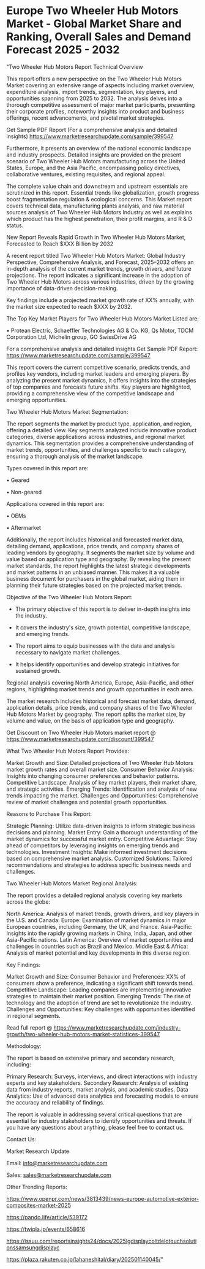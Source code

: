 # Europe Two Wheeler Hub Motors Market - Global Market Share and Ranking, Overall Sales and Demand Forecast 2025 - 2032
"Two Wheeler Hub Motors Report Technical Overview

This report offers a new perspective on the Two Wheeler Hub Motors Market covering an extensive range of aspects including market overview, expenditure analysis, import trends, segmentation, key players, and opportunities spanning from 2025 to 2032. The analysis delves into a thorough competitive assessment of major market participants, presenting their corporate profiles, noteworthy insights into product and business offerings, recent advancements, and pivotal market strategies.

Get Sample PDF Report (For a comprehensive analysis and detailed insights) https://www.marketresearchupdate.com/sample/399547

Furthermore, it presents an overview of the national economic landscape and industry prospects. Detailed insights are provided on the present scenario of Two Wheeler Hub Motors manufacturing across the United States, Europe, and the Asia Pacific, encompassing policy directives, collaborative ventures, existing requisites, and regional appeal.

The complete value chain and downstream and upstream essentials are scrutinized in this report. Essential trends like globalization, growth progress boost fragmentation regulation & ecological concerns. This Market report covers technical data, manufacturing plants analysis, and raw material sources analysis of Two Wheeler Hub Motors Industry as well as explains which product has the highest penetration, their profit margins, and R & D status.

New Report Reveals Rapid Growth in Two Wheeler Hub Motors Market, Forecasted to Reach $XXX Billion by 2032

A recent report titled Two Wheeler Hub Motors Market: Global Industry Perspective, Comprehensive Analysis, and Forecast, 2025–2032 offers an in-depth analysis of the current market trends, growth drivers, and future projections. The report indicates a significant increase in the adoption of Two Wheeler Hub Motors across various industries, driven by the growing importance of data-driven decision-making.

Key findings include a projected market growth rate of XX% annually, with the market size expected to reach $XXX by 2032.

The Top Key Market Players for Two Wheeler Hub Motors Market Listed are:

• Protean Electric, Schaeffler Technologies AG & Co. KG, Qs Motor, TDCM Corporation Ltd, Michelin group, GO SwissDrive AG

For a comprehensive analysis and detailed insights Get Sample PDF Report: https://www.marketresearchupdate.com/sample/399547

This report covers the current competitive scenario, predicts trends, and profiles key vendors, including market leaders and emerging players. By analyzing the present market dynamics, it offers insights into the strategies of top companies and forecasts future shifts. Key players are highlighted, providing a comprehensive view of the competitive landscape and emerging opportunities.

Two Wheeler Hub Motors Market Segmentation:

The report segments the market by product type, application, and region, offering a detailed view. Key segments analyzed include innovative product categories, diverse applications across industries, and regional market dynamics. This segmentation provides a comprehensive understanding of market trends, opportunities, and challenges specific to each category, ensuring a thorough analysis of the market landscape.

Types covered in this report are:

• Geared

• Non-geared

Applications covered in this report are:

• OEMs

• Aftermarket

Additionally, the report includes historical and forecasted market data, detailing demand, applications, price trends, and company shares of leading vendors by geography. It segments the market size by volume and value based on application type and geography. By revealing the present market standards, the report highlights the latest strategic developments and market patterns in an unbiased manner. This makes it a valuable business document for purchasers in the global market, aiding them in planning their future strategies based on the projected market trends.

Objective of the Two Wheeler Hub Motors Report:

- The primary objective of this report is to deliver in-depth insights into the industry.

- It covers the industry's size, growth potential, competitive landscape, and emerging trends.

- The report aims to equip businesses with the data and analysis necessary to navigate market challenges.

- It helps identify opportunities and develop strategic initiatives for sustained growth.

Regional analysis covering North America, Europe, Asia-Pacific, and other regions, highlighting market trends and growth opportunities in each area.

The market research includes historical and forecast market data, demand, application details, price trends, and company shares of the Two Wheeler Hub Motors Market by geography. The report splits the market size, by volume and value, on the basis of application type and geography.

Get Discount on Two Wheeler Hub Motors market report @ https://www.marketresearchupdate.com/discount/399547

What Two Wheeler Hub Motors Report Provides:

Market Growth and Size: Detailed projections of Two Wheeler Hub Motors market growth rates and overall market size.
Consumer Behavior Analysis: Insights into changing consumer preferences and behavior patterns.
Competitive Landscape: Analysis of key market players, their market share, and strategic activities.
Emerging Trends: Identification and analysis of new trends impacting the market.
Challenges and Opportunities: Comprehensive review of market challenges and potential growth opportunities.

Reasons to Purchase This Report:

Strategic Planning: Utilize data-driven insights to inform strategic business decisions and planning.
Market Entry: Gain a thorough understanding of the market dynamics for successful market entry.
Competitive Advantage: Stay ahead of competitors by leveraging insights on emerging trends and technologies.
Investment Insights: Make informed investment decisions based on comprehensive market analysis.
Customized Solutions: Tailored recommendations and strategies to address specific business needs and challenges.

Two Wheeler Hub Motors Market Regional Analysis:

The report provides a detailed regional analysis covering key markets across the globe:

North America: Analysis of market trends, growth drivers, and key players in the U.S. and Canada.
Europe: Examination of market dynamics in major European countries, including Germany, the UK, and France.
Asia-Pacific: Insights into the rapidly growing markets in China, India, Japan, and other Asia-Pacific nations.
Latin America: Overview of market opportunities and challenges in countries such as Brazil and Mexico.
Middle East & Africa: Analysis of market potential and key developments in this diverse region.

Key Findings:

Market Growth and Size:
Consumer Behavior and Preferences: XX% of consumers show a preference, indicating a significant shift towards trend.
Competitive Landscape: Leading companies are implementing innovative strategies to maintain their market position.
Emerging Trends: The rise of technology and the adoption of trend are set to revolutionize the industry.
Challenges and Opportunities: Key challenges with opportunities identified in regional segments.

Read full report @ https://www.marketresearchupdate.com/industry-growth/two-wheeler-hub-motors-market-statistices-399547

Methodology:

The report is based on extensive primary and secondary research, including:

Primary Research: Surveys, interviews, and direct interactions with industry experts and key stakeholders.
Secondary Research: Analysis of existing data from industry reports, market analysis, and academic studies.
Data Analytics: Use of advanced data analytics and forecasting models to ensure the accuracy and reliability of findings.

The report is valuable in addressing several critical questions that are essential for industry stakeholders to identify opportunities and threats. If you have any questions about anything, please feel free to contact us.

Contact Us:

Market Research Update

Email: info@marketresearchupdate.com

Sales: sales@marketresearchupdate.com

Other Trending Reports:

https://www.openpr.com/news/3813439/news-europe-automotive-exterior-composites-market-2025

https://pando.life/article/539172

https://twipla.jp/events/658616

https://issuu.com/reportsinsights24/docs/2025lgdisplaycoltdelotouchsolutionssamsungdisplayc

https://plaza.rakuten.co.jp/lahaneshital/diary/202501140045/"

